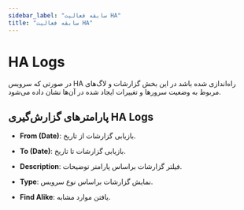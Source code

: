 ```yaml
---
sidebar_label: "سابقه فعالیت HA"
title: "سابقه فعالیت HA"
---
```



# HA Logs

در صورتی که سرویس HA راه‌اندازی شده باشد در این بخش گزارشات و لاگ‌های مربوط به وضعیت سرورها و تغییرات ایجاد شده در آن‌ها نشان داده می‌شود.


## پارامترهای گزارش‌گیری HA Logs

- **From (Date)**: بازیابی گزارشات از تاریخ.

- **To (Date)**: بازیابی گزارشات تا تاریخ.

- **Description**: فیلتر گزارشات براساس پارامتر توضیحات.

- **Type**: نمایش گزارشات براساس نوع سرویس.

- **Find Alike**: یافتن موارد مشابه.